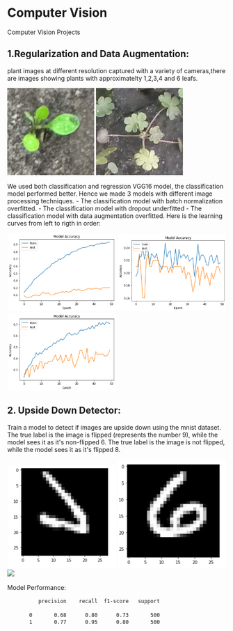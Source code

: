 # Computer Vision
 Computer Vision Projects
## 1.Regularization and Data Augmentation:

plant images at different resolution captured with a variety of cameras,there are images showing plants with approximatelty 1,2,3,4 and 6 leafs.
<p float="center">
  <img src="https://github.com/khadija267/Image-Processing/blob/main/images/7.png?raw=true" width="200" /> 
    <img src="https://github.com/khadija267/Image-Processing/blob/main/images/8.png?raw=true" width="200" /> 
</p>
We used both classification and regression VGG16 model, the classification model performed better. Hence we made 3 models with different image processing techniques.
- The classification model with batch normalization overfitted.
- The classification model with dropout underfitted
- The classification model with data augmentation overfitted.
Here is the learning curves from left to rigth in order:
<p float="center">
  <img src="https://github.com/khadija267/Computer-Vision/blob/main/images/9.png?raw=true" width="250" /> 
  <img src="https://github.com/khadija267/Computer-Vision/blob/main/images/10.png?raw=true" width="250" /> 
  <img src="https://github.com/khadija267/Computer-Vision/blob/main/images/11.png?raw=true" width="250" /> 
</p>

## 2. Upside Down Detector:

Train a model to detect if images are upside down using the mnist dataset.<br>
The true label is the image is flipped (represents the number 9), while the model sees it as it's non-flipped 6.
The true label is the image is not flipped, while the model sees it as it's flipped 8.

<p float="center">
  <img src="https://github.com/khadija267/Computer-Vision/blob/main/images/15.png?raw=true" width="250" /> 
  <img src="https://github.com/khadija267/Computer-Vision/blob/main/images/16.png?raw=true" width="250" /> 
  <img src="https://github.com/khadija267/Computer-Vision/blob/main/images/14.png?raw=true" width="250" /> 
</p>

Model Performance:

              precision    recall  f1-score   support

           0       0.68      0.80      0.73       500
           1       0.77      0.95      0.80       500 


